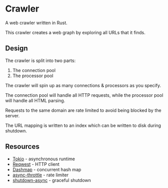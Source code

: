 # Crawler

A web crawler written in Rust.

This crawler creates a web graph by exploring all URLs that it finds.

## Design

The crawler is split into two parts:

1. The connection pool
2. The processor pool

The crawler will spin up as many connections & processors as you specify. 

The connection pool will handle all HTTP requests, while the processor pool will handle all HTML parsing.

Requests to the same domain are rate limited to avoid being blocked by the server.

The URL mapping is written to an index which can be written to disk during shutdown.

## Resources

- [Tokio](https://tokio.rs/) - asynchronous runtime
- [Reqwest](https://docs.rs/reqwest/latest/reqwest/) - HTTP client
- [Dashmap](https://docs.rs/dashmap/5.4.0/dashmap/) - concurrent hash map
- [async-throttle](https://docs.rs/async-throttle/latest/async_throttle/) - rate limiter
- [shutdown-async](https://docs.rs/shutdown-async/latest/shutdown_async/) - graceful shutdown